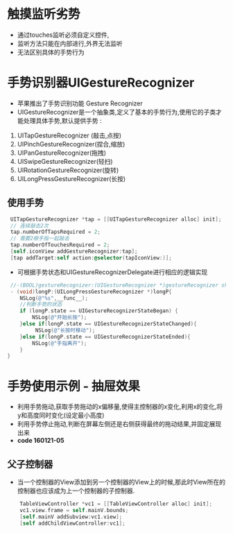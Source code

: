 ##



# 触摸监听劣势
* 通过touches监听必须自定义控件,
* 监听方法只能在内部进行,外界无法监听
* 无法区别具体的手势行为

# 手势识别器UIGestureRecognizer
* 苹果推出了手势识别功能 Gesture Recognizer
* UIGestureRecognizer是一个抽象类,定义了基本的手势行为,使用它的子类才能处理具体手势,默认提供手势 : 

 1. UITapGestureRecognizer (敲击,点按)
 2. UIPinchGestureRecognizer(捏合,缩放)
 3. UIPanGestureRecognizer(拖拽)
 4. UISwipeGestureRecognizer(轻扫)
 5. UIRotationGestureRecognizer(旋转)
 6. UILongPressGestureRecognizer(长按)
 
## 使用手势
```objectivec
 UITapGestureRecognizer *tap = [[UITapGestureRecognizer alloc] init];
 // 连续敲击2次
 tap.numberOfTapsRequired = 2;
 // 需要2根手指一起敲击
 tap.numberOfTouchesRequired = 2;
 [self.iconView addGestureRecognizer:tap];
 [tap addTarget:self action:@selector(tapIconView:)];
 ```
 * 可根据手势状态和UIGestureRecognizerDelegate进行相应的逻辑实现
 
```objectivec
 //-(BOOL)gestureRecognizer:(UIGestureRecognizer *)gestureRecognizer shouldReceiveTouch:(UITouch *)touch;
 - (void)longP:(UILongPressGestureRecognizer *)longP{
    NSLog(@"%s",__func__);
    //判断手势的状态
    if (longP.state == UIGestureRecognizerStateBegan) {
        NSLog(@"开始长按");
    }else if(longP.state == UIGestureRecognizerStateChanged){
         NSLog(@"长按时移动");
    }else if(longP.state == UIGestureRecognizerStateEnded){
        NSLog(@"手指离开");
    }
}
```

# 手势使用示例 - 抽屉效果
* 利用手势拖动,获取手势拖动的x偏移量,使得主控制器的x变化,利用x的变化,将y和高度同时变化(设定最小高度)
* 利用手势停止拖动,判断在屏幕左侧还是右侧获得最终的拖动结果,并固定展现出来
* **code 160121-05**

## 父子控制器
* 当一个控制器的View添加到另一个控制器的View上的时候,那此时View所在的控制器也应该成为上一个控制器的子控制器.
```objectivec
    TableViewController *vc1 = [[TableViewController alloc] init];
    vc1.view.frame = self.mainV.bounds;
    [self.mainV addSubview:vc1.view];
    [self addChildViewController:vc1];
```